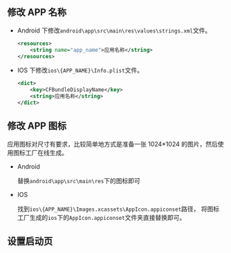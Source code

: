 ## 修改 APP 名称

-   Android 下修改`android\app\src\main\res\values\strings.xml`文件。

    ```xml
    <resources>
        <string name="app_name">应用名称</string>
    </resources>
    ```

-   IOS 下修改`ios\{APP_NAME}\Info.plist`文件。

    ```xml
    <dict>
        <key>CFBundleDisplayName</key>
        <string>应用名称</string>
    </dict>
    ```

## 修改 APP 图标

应用图标对尺寸有要求，比较简单地方式是准备一张 1024*1024 的图片，然后使用图标工厂在线生成。

- Android

  替换`android\app\src\main\res`下的图标即可

- IOS
  
  找到`ios\{APP_NAME}\Images.xcassets\AppIcon.appiconset`路径， 将图标工厂生成的`ios`下的`AppIcon.appiconset`文件夹直接替换即可。

## 设置启动页
